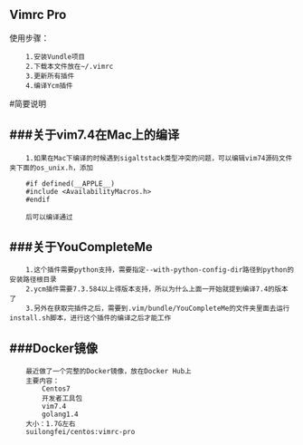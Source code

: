 Vimrc Pro
---

使用步骤：
```
    1.安装Vundle项目
    2.下载本文件放在~/.vimrc
    3.更新所有插件
    4.编译Ycm插件
```


#简要说明


###关于vim7.4在Mac上的编译
---
```
    1.如果在Mac下编译的时候遇到sigaltstack类型冲突的问题，可以编辑vim74源码文件夹下面的os_unix.h，添加

    #if defined(__APPLE__)
    #include <AvailabilityMacros.h>
    #endif

    后可以编译通过
```

###关于YouCompleteMe
---
```
    1.这个插件需要python支持，需要指定--with-python-config-dir路径到python的安装路径根目录
    2.ycm插件需要7.3.584以上得版本支持，所以为什么上面一开始就提到编译7.4的版本了
    3.另外在获取完插件之后，需要到.vim/bundle/YouCompleteMe的文件夹里面去运行install.sh脚本，进行这个插件的编译之后才能工作
```

 
###Docker镜像
---
```
    最近做了一个完整的Docker镜像，放在Docker Hub上
    主要内容：
        Centos7
        开发者工具包
        vim7.4
        golang1.4
    大小：1.7G左右
    suilongfei/centos:vimrc-pro
```
